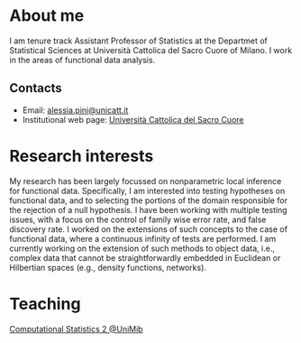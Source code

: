 # About me

I am tenure track Assistant Professor of Statistics at the Departmet of Statistical Sciences at Università Cattolica del Sacro Cuore of Milano.
I work in the areas of functional data analysis. 

## Contacts
- Email: [alessia.pini@unicatt.it](alessia.pini@unicatt.it)
- Institutional web page: [Università Cattolica del Sacro Cuore](https://docenti.unicatt.it/ppd2/it/docenti/68825/alessia-pini/profilo)

# Research interests

My research has been largely focussed on nonparametric local inference for functional data. Specifically, I am interested into testing hypotheses on functional data, and to selecting the portions of the domain responsible for the rejection of a null hypothesis. 
I have been working with multiple testing issues, with a focus on the control of family wise error rate, and false discovery rate. I worked on the extensions of such concepts to the case of functional data, where a continuous infinity of tests are performed.
I am currently working on the extension of such methods to object data, i.e., complex data that cannot be straightforwardly embedded in Euclidean or Hilbertian spaces (e.g., density functions, networks).

# Teaching

[Computational Statistics 2 @UniMib](/courses/compstat2/compstat2.md) 

